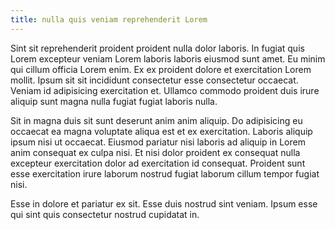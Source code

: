 ```yaml
---
title: nulla quis veniam reprehenderit Lorem
---
```


Sint sit reprehenderit proident proident nulla dolor laboris. In fugiat quis Lorem excepteur veniam Lorem laboris laboris eiusmod sunt amet. Eu minim qui cillum officia Lorem enim. Ex ex proident dolore et exercitation Lorem mollit. Ipsum sit sit incididunt consectetur esse consectetur occaecat. Veniam id adipisicing exercitation et. Ullamco commodo proident duis irure aliquip sunt magna nulla fugiat fugiat laboris nulla.

Sit in magna duis sit sunt deserunt anim anim aliquip. Do adipisicing eu occaecat ea magna voluptate aliqua est et ex exercitation. Laboris aliquip ipsum nisi ut occaecat. Eiusmod pariatur nisi laboris ad aliquip in Lorem anim consequat ex culpa nisi. Et nisi dolor proident ex consequat nulla excepteur exercitation dolor ad exercitation id consequat. Proident sunt esse exercitation irure laborum nostrud fugiat laborum cillum tempor fugiat nisi.

Esse in dolore et pariatur ex sit. Esse duis nostrud sint veniam. Ipsum esse qui sint quis consectetur nostrud cupidatat in.